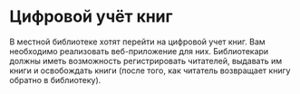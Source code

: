 # Цифровой учёт книг
В местной библиотеке хотят перейти на цифровой учет книг. Вам
необходимо реализовать веб-приложение для них. Библиотекари
должны иметь возможность регистрировать читателей, выдавать им
книги и освобождать книги (после того, как читатель возвращает
книгу обратно в библиотеку).
